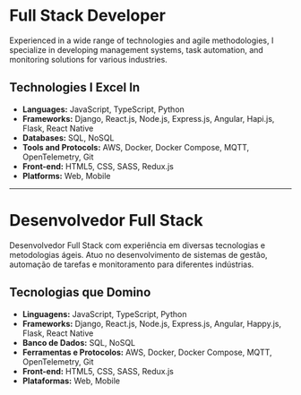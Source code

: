 # Full Stack Developer

Experienced in a wide range of technologies and agile methodologies, I specialize in developing management systems, task automation, and monitoring solutions for various industries.

## Technologies I Excel In

- **Languages:** JavaScript, TypeScript, Python
- **Frameworks:** Django, React.js, Node.js, Express.js, Angular, Hapi.js, Flask, React Native
- **Databases:** SQL, NoSQL
- **Tools and Protocols:** AWS, Docker, Docker Compose, MQTT, OpenTelemetry, Git
- **Front-end:** HTML5, CSS, SASS, Redux.js
- **Platforms:** Web, Mobile

---

# Desenvolvedor Full Stack

Desenvolvedor Full Stack com experiência em diversas tecnologias e metodologias ágeis. Atuo no desenvolvimento de sistemas de gestão, automação de tarefas e monitoramento para diferentes indústrias.

## Tecnologias que Domino

- **Linguagens:** JavaScript, TypeScript, Python
- **Frameworks:** Django, React.js, Node.js, Express.js, Angular, Happy.js, Flask, React Native
- **Banco de Dados:** SQL, NoSQL
- **Ferramentas e Protocolos:** AWS, Docker, Docker Compose, MQTT, OpenTelemetry, Git
- **Front-end:** HTML5, CSS, SASS, Redux.js
- **Plataformas:** Web, Mobile
